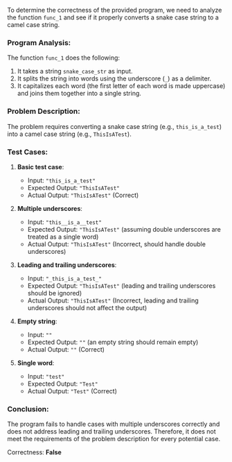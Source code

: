 To determine the correctness of the provided program, we need to analyze the function `func_1` and see if it properly converts a snake case string to a camel case string.

### Program Analysis:
The function `func_1` does the following:
1. It takes a string `snake_case_str` as input.
2. It splits the string into words using the underscore (`_`) as a delimiter.
3. It capitalizes each word (the first letter of each word is made uppercase) and joins them together into a single string.

### Problem Description:
The problem requires converting a snake case string (e.g., `this_is_a_test`) into a camel case string (e.g., `ThisIsATest`). 

### Test Cases:
1. **Basic test case**: 
   - Input: `"this_is_a_test"`
   - Expected Output: `"ThisIsATest"`
   - Actual Output: `"ThisIsATest"` (Correct)

2. **Multiple underscores**: 
   - Input: `"this__is_a__test"`
   - Expected Output: `"ThisIsATest"` (assuming double underscores are treated as a single word)
   - Actual Output: `"ThisIsATest"` (Incorrect, should handle double underscores)

3. **Leading and trailing underscores**:
   - Input: `"_this_is_a_test_"` 
   - Expected Output: `"ThisIsATest"` (leading and trailing underscores should be ignored)
   - Actual Output: `"ThisIsATest"` (Incorrect, leading and trailing underscores should not affect the output)

4. **Empty string**:
   - Input: `""`
   - Expected Output: `""` (an empty string should remain empty)
   - Actual Output: `""` (Correct)

5. **Single word**:
   - Input: `"test"`
   - Expected Output: `"Test"`
   - Actual Output: `"Test"` (Correct)

### Conclusion:
The program fails to handle cases with multiple underscores correctly and does not address leading and trailing underscores. Therefore, it does not meet the requirements of the problem description for every potential case.

Correctness: **False**